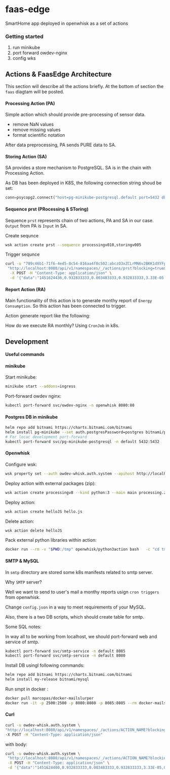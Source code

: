 # faas-edge
SmartHome app deployed in openwhisk as a set of actions

### Getting started

1. run minikube
2. port forward owdev-nginx
3. config wks

## Actions & FaasEdge Architecture

This section will describe all the actions briefly.
At the bottom of section the `faas` diagtam will be posted.

#### Processing Action (PA)

Simple action which should provide pre-processing of sensor data.

- remove NaN values
- remove missing values
- format scientific notation

After data preprocessing, PA sends PURE data to SA.


#### Storing Action (SA)

SA provides a store mechanism to PostgreSQL.
SA is in the chain with Processing Action.

As DB has been deployed in K8S, the following connection string shoud be set:

```py
conn=psycopg2.connect("host=pg-minikube-postgresql.default port=5432 dbname=postgres user=postgres password=postgres")
```

#### Sequence prst (PRocessing & SToring)

Sequence `prst` represents chain of two actions, PA and SA in our case. `Output` from PA is `Input` in SA.

Create sequnce
```sh
wsk action create prst --sequence processingv010,storingv005
```

Trigger sequnce
```sh
curl -u "789c46b1-71f6-4ed5-8c54-816aa4f8c502:abczO3xZCLrMN6v2BKK1dXYFpXlPkccOFqm12CdAsMgRU4VrNZ9lyGVCGuMDGIwP" \
 "http://localhost:8080/api/v1/namespaces/_/actions/prst?blocking=true&result=true" \
  -X POST -H "Content-Type: application/json" \
  -d '{"data":"1451624436,0.932833333,0.003483333,0.932833333,3.33E-05,0.0207,0.061916667,0.442633333,0.12415,0.006983333,0.013083333,0.000416667,0.00015,0,0.03135,0.001016667,0.004066667,0.001516667,0.003483333,36.14,clear-night,0.62,10,Clear,29.26,1016.91,9.18,cloudCover,282,0,24.4,0"}'
```

#### Report Action (RA)

Main functionality of this action is to generate monthy report of `Energy Consumption`.
So this action has been connected to trigger.

Action generate report like the following:


How do we execute RA monthly? Using `CronJob` in k8s.

## Development

#### Useful commands

#### minikube 

Start minikube:
```sh
minikube start --addons=ingress
```

Port-forward owdev nginx:

```sh
kubectl port-forward svc/owdev-nginx -n openwhisk 8080:80
```

#### Postgres DB in minikube

```sh
helm repo add bitnami https://charts.bitnami.com/bitnami
helm install pg-minikube --set auth.postgresPassword=postgres bitnami/postgresql
# For locac development port-forward
kubectl port-forward svc/pg-minikube-postgresql -n default 5432:5432
```

#### Openwhisk

Configure wsk:
```sh
wsk property set --auth owdev-whisk.auth.system --apihost http://localhost:8080
```

Deploy action with external packages (zip):
```sh
wsk action create processingv8 --kind python:3 --main main processing.zip
```

Deploy action:
```sh
wsk action create helloJS hello.js
```

Delete action:
```sh
wsk action delete helloJS
```

Pack external python libraries within action:
```sh
docker run --rm -v "$PWD:/tmp" openwhisk/python3action bash   -c "cd tmp && virtualenv virtualenv && source virtualenv/bin/activate && pip install -r requirements.txt"
```

#### SMTP & MySQL

In `smtp` directory are stored some k8s manifests related to smtp server.

Why `SMTP` server? 

Well we want to send to user's mail a monthy reports usign `cron triggers` from openwhisk.

Change `config.json` in a way to meet requirements of your MySQL.

Also, there is a two DB scripts, which should create table for smtp.

Some SQL notes:

In way all to be working from localhost, we should port-forward web and service of smtp.

```sh
kubectl port-forward svc/smtp-service -n default 8085
kubectl port-forward svc/smtp-service -n default 8080
```

Install DB usingl following commands:

```sh
helm repo add bitnami https://charts.bitnami.com/bitnami
helm install my-release bitnami/mysql
```

Run smpt in docker :

```sh
docker pull marcopas/docker-mailslurper
docker run -it -p 2500:2500 -p 8080:8080 -p 8085:8085 --rm docker-mailslurper
```

#### Curl

```sh
curl -u owdev-whisk.auth.system \
"http://localhost:8080/api/v1/namespaces/_/actions/ACTION_NAME?blocking=true&result=true" \
-X POST -H "Content-Type: application/json"
```

with body:
```sh
curl -u owdev-whisk.auth.system \
 "http://localhost:8080/api/v1/namespaces/_/actions/ACTION_NAME?blocking=true&result=true" \
 -X POST -H "Content-Type: application/json" \
 -d '{"data":"1451624400,0.932833333,0.003483333,0.932833333,3.33E-05,0.0207,0.061916667,0.442633333,0.12415,0.006983333,0.013083333,0.000416667,0.00015,0,0.03135,0.001016667,0.004066667,0.001516667,0.003483333,36.14,clear-night,0.62,10,Clear,29.26,1016.91,9.18,cloudCover,282,0,24.4,0"}'
```